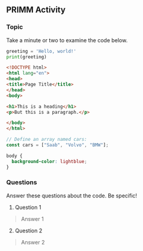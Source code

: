 ## PRIMM Activity
### Topic

Take a minute or two to examine the code below.

```python
greeting = 'Hello, world!'
print(greeting)
```

```html
<!DOCTYPE html>
<html lang="en">
<head>
<title>Page Title</title>
</head>
<body>

<h1>This is a heading</h1>
<p>But this is a paragraph.</p>

</body>
</html>
```

```javascript
// Define an array named cars:
const cars = ["Saab", "Volvo", "BMW"];
```
```css
body {
  background-color: lightblue;
}

```

### Questions
Answer these questions about the code.  Be specific!

1. Question 1
> Answer 1


2. Question 2
> Answer 2

